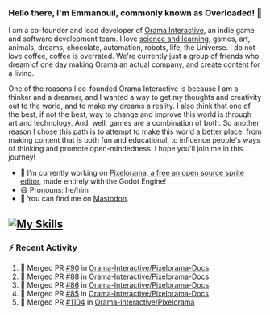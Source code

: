 ### Hello there, I'm Emmanouil, commonly known as Overloaded! 👋
I am a co-founder and lead developer of [Orama Interactive](https://www.oramainteractive.com/), an indie game and software development team. I love [science and learning](https://github.com/OverloadedOrama/KnowledgeBase), games, art, animals, dreams, chocolate, automation, robots, life, the Universe. I do not love coffee, coffee is overrated. We're currently just a group of friends who dream of one day making Orama an actual company, and create content for a living.

One of the reasons I co-founded Orama Interactive is because I am a thinker and a dreamer, and I wanted a way to get my thoughts and creativity out to the world, and to make my dreams a reality. I also think that one of the best, if not the best, way to change and improve this world is through art and technology. And, well, games are a combination of both. So another reason I chose this path is to attempt to make this world a better place, from making content that is both fun and educational, to influence people's ways of thinking and promote open-mindedness. I hope you'll join me in this journey!

- 🔭 I’m currently working on [Pixelorama, a free an open source sprite editor](https://github.com/Orama-Interactive/Pixelorama), made entirely with the Godot Engine!
- 😄 Pronouns: he/him
- 🐘 You can find me on <a rel="me" href="https://mastodon.social/@Overloaded">Mastodon</a>.

[![My Skills](https://skillicons.dev/icons?i=godot,py,cpp,cs,git,linux,html)](https://skillicons.dev)
---

### :zap: Recent Activity

<!--START_SECTION:activity-->
1. 🎉 Merged PR [#90](https://github.com/Orama-Interactive/Pixelorama-Docs/pull/90) in [Orama-Interactive/Pixelorama-Docs](https://github.com/Orama-Interactive/Pixelorama-Docs)
2. 🎉 Merged PR [#88](https://github.com/Orama-Interactive/Pixelorama-Docs/pull/88) in [Orama-Interactive/Pixelorama-Docs](https://github.com/Orama-Interactive/Pixelorama-Docs)
3. 🎉 Merged PR [#86](https://github.com/Orama-Interactive/Pixelorama-Docs/pull/86) in [Orama-Interactive/Pixelorama-Docs](https://github.com/Orama-Interactive/Pixelorama-Docs)
4. 🎉 Merged PR [#85](https://github.com/Orama-Interactive/Pixelorama-Docs/pull/85) in [Orama-Interactive/Pixelorama-Docs](https://github.com/Orama-Interactive/Pixelorama-Docs)
5. 🎉 Merged PR [#1104](https://github.com/Orama-Interactive/Pixelorama/pull/1104) in [Orama-Interactive/Pixelorama](https://github.com/Orama-Interactive/Pixelorama)
<!--END_SECTION:activity-->

<!--
**OverloadedOrama/OverloadedOrama** is a ✨ _special_ ✨ repository because its `README.md` (this file) appears on your GitHub profile.

Here are some ideas to get you started:

- 👯 I’m looking to collaborate on ...
- 🤔 I’m looking for help with ...
- 💬 Ask me about ...
- 📫 How to reach me: ...
- ⚡ Fun fact: ...
-->
